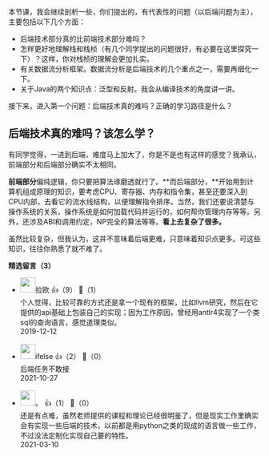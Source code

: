 本节课，我会继续剖析一些，你们提出的，有代表性的问题（以后端问题为主），主要包括以下几个方面：

- 后端技术部分真的比前端技术部分难吗？
- 怎样更好地理解栈和栈桢（有几个同学提出的问题很好，有必要在这里探究一下）？这样，你对栈桢的理解会更加扎实。
- 有关数据流分析框架。数据流分析是后端技术的几个重点之一，需要再细化一下。
- 关于Java的两个知识点：泛型和反射。我会从编译技术的角度讲一讲。

接下来，进入第一个问题：后端技术真的难吗？正确的学习路径是什么？

## 后端技术真的难吗？该怎么学？

有同学觉得，一进到后端，难度马上加大了，你是不是也有这样的感觉？我承认，前端部分和后端部分确实不太相同。

**前端部分**偏纯逻辑，你只要把算法琢磨透就行了。**而后端部分，**开始用到计算机组成原理的知识，要考虑CPU、寄存器、内存和指令集，甚至还要深入到CPU内部，去看它的流水线结构，以便理解指令排序。当然，我们还要说清楚与操作系统的关系，操作系统是如何加载代码并运行的，如何帮你管理内存等等。另外，还涉及ABI和调用约定，NP完全的算法等等。**看上去复杂了很多。**

虽然比较复杂，但我认为，这并不意味着后端更难，只意味着知识点更多。可这些知识，往往你熟悉了就不难了。
<div><strong>精选留言（3）</strong></div><ul>
<li><img src="https://static001.geekbang.org/account/avatar/00/12/69/4d/81c44f45.jpg" width="30px"><span>拉欧</span> 👍（9） 💬（1）<div>个人觉得，比较可靠的方式还是拿一个现有的框架，比如llvm研究，然后在它提供的api基础上包装自己的实现；因为工作原因，曾经用antlr4实现了一个类sql的查询语言，感觉道理类似。</div>2019-12-12</li><br/><li><img src="https://static001.geekbang.org/account/avatar/00/26/eb/d7/90391376.jpg" width="30px"><span>ifelse</span> 👍（2） 💬（0）<div>后端任务不敢接</div>2021-10-27</li><br/><li><img src="https://static001.geekbang.org/account/avatar/00/25/a2/2b/4d3606c5.jpg" width="30px"><span>。</span> 👍（1） 💬（0）<div>还是有点难，虽然老师提供的课程和理论已经很明鉴了，但是现实工作里确实会有实现一些后端的技术，以前都是用python之类的现成的语言做一些工作，不过没法定制化实现自己要的特性。</div>2021-03-10</li><br/>
</ul>